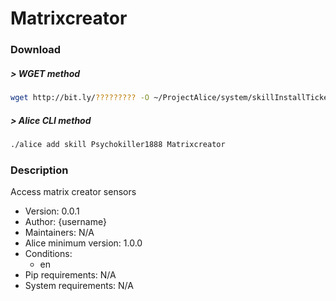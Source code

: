# Matrixcreator
### Download
##### > WGET method
```bash
wget http://bit.ly/????????? -O ~/ProjectAlice/system/skillInstallTickets/Matrixcreator.install
```
##### > Alice CLI method
```bash
./alice add skill Psychokiller1888 Matrixcreator
```
### Description
Access matrix creator sensors
- Version: 0.0.1
- Author: {username}
- Maintainers: N/A
- Alice minimum version: 1.0.0
- Conditions:
  - en
- Pip requirements: N/A
- System requirements: N/A